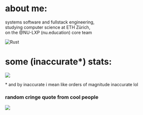 # about me:
systems software and fullstack engineering, <br>studying computer science at ETH Zürich,<br>on the @NU-LXP (nu.education) core team

![Rust](https://img.shields.io/badge/rust-%23000000.svg?style=for-the-badge&logo=rust&logoColor=white)

# some (inaccurate*) stats:
![](https://github-readme-streak-stats.herokuapp.com/?user=d3psi&theme=dark&hide_border=true)<br/>

\* and by inaccurate i mean like orders of magnitude inaccurate lol

### random cringe quote from cool people
![](https://quotes-github-readme.vercel.app/api?type=horizontal&theme=radical)
